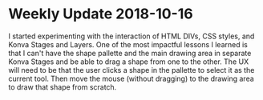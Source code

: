 # Weekly Update 2018-10-16

I started experimenting with the interaction of HTML DIVs, CSS styles, and Konva Stages and Layers. One of the most impactful lessons I learned is that I can't have the shape pallette and the main drawing area in separate Konva Stages and be able to drag a shape from one to the other. The UX will need to be that the user clicks a shape in the pallette to select it as the current tool. Then move the mouse (without dragging) to the drawing area to draw that shape from scratch.